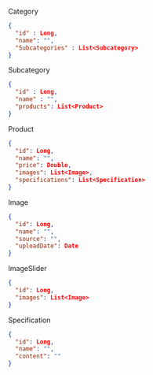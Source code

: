 Category
```json
{
  "id" : Long,
  "name": "",
  "Subcategories" : List<Subcategory>
}
```
Subcategory
```json
{
  "id" : Long,
  "name" : "",
  "products": List<Product> 
}
```

Product
```json
{
  "id": Long,
  "name": "",
  "price": Double,
  "images": List<Image>,
  "specifications": List<Specification>
}
```

Image
```json
{
  "id": Long,
  "name": "",
  "source": "",
  "uploadDate": Date
}
```

ImageSlider
```json
{
  "id": Long,
  "images": List<Image>
}
```

Specification
```json
{
  "id": Long,
  "name": "",
  "content": ""
}
```